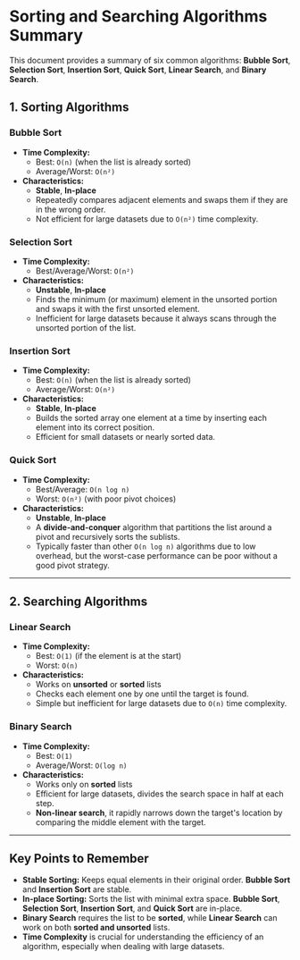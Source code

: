 # Sorting and Searching Algorithms Summary

This document provides a summary of six common algorithms: **Bubble Sort**, **Selection Sort**, **Insertion Sort**, **Quick Sort**, **Linear Search**, and **Binary Search**.

## 1. Sorting Algorithms

### Bubble Sort
- **Time Complexity:**
  - Best: `O(n)` (when the list is already sorted)
  - Average/Worst: `O(n²)`
- **Characteristics:**
  - **Stable**, **In-place**
  - Repeatedly compares adjacent elements and swaps them if they are in the wrong order.
  - Not efficient for large datasets due to `O(n²)` time complexity.

### Selection Sort
- **Time Complexity:**
  - Best/Average/Worst: `O(n²)`
- **Characteristics:**
  - **Unstable**, **In-place**
  - Finds the minimum (or maximum) element in the unsorted portion and swaps it with the first unsorted element.
  - Inefficient for large datasets because it always scans through the unsorted portion of the list.

### Insertion Sort
- **Time Complexity:**
  - Best: `O(n)` (when the list is already sorted)
  - Average/Worst: `O(n²)`
- **Characteristics:**
  - **Stable**, **In-place**
  - Builds the sorted array one element at a time by inserting each element into its correct position.
  - Efficient for small datasets or nearly sorted data.

### Quick Sort
- **Time Complexity:**
  - Best/Average: `O(n log n)`
  - Worst: `O(n²)` (with poor pivot choices)
- **Characteristics:**
  - **Unstable**, **In-place**
  - A **divide-and-conquer** algorithm that partitions the list around a pivot and recursively sorts the sublists.
  - Typically faster than other `O(n log n)` algorithms due to low overhead, but the worst-case performance can be poor without a good pivot strategy.

---

## 2. Searching Algorithms

### Linear Search
- **Time Complexity:**
  - Best: `O(1)` (if the element is at the start)
  - Worst: `O(n)`
- **Characteristics:**
  - Works on **unsorted** or **sorted** lists
  - Checks each element one by one until the target is found.
  - Simple but inefficient for large datasets due to `O(n)` time complexity.

### Binary Search
- **Time Complexity:**
  - Best: `O(1)`
  - Average/Worst: `O(log n)`
- **Characteristics:**
  - Works only on **sorted** lists
  - Efficient for large datasets, divides the search space in half at each step.
  - **Non-linear search**, it rapidly narrows down the target's location by comparing the middle element with the target.

---

## Key Points to Remember

- **Stable Sorting:** Keeps equal elements in their original order. **Bubble Sort** and **Insertion Sort** are stable.
- **In-place Sorting:** Sorts the list with minimal extra space. **Bubble Sort**, **Selection Sort**, **Insertion Sort**, and **Quick Sort** are in-place.
- **Binary Search** requires the list to be **sorted**, while **Linear Search** can work on both **sorted and unsorted** lists.
- **Time Complexity** is crucial for understanding the efficiency of an algorithm, especially when dealing with large datasets.
